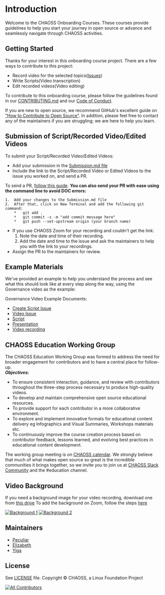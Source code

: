 
# Introduction

Welcome to the CHAOSS Onboarding Courses. These courses provide guidelines to help you start your journey in open source or advance and seamlessly navigate through CHAOSS activities.


## Getting Started

Thanks for your interest in this onboarding course project. There are a few ways to contribute to this project:

*   Record video for the selected topics([Issues](https://github.com/chaoss/education/issues))
*   Write Scripts(Video transcription)
*   Edit recorded videos(Video editing)

To contribute to this onboarding course, please follow the guidelines found in our [CONTRIBUTING.md](https://github.com/chaoss/education/blob/main/Contributing.md) and our [Code of Conduct](https://github.com/chaoss/.github/blob/main/CODE_OF_CONDUCT.md).

If you are new to open source, we recommend GitHub's excellent guide on ["How to Contribute to Open Source"](https://kcd.im/pull-request). In addition, please feel free to contact any of the maintainers if you are struggling; we are here to help you learn.


## Submission of Script/Recorded Video/Edited Videos
To submit your Script/Recorded Video/Edited Videos:

*   Add your submission in the [Submission.md file](https://github.com/chaoss/education/blob/main/Submission.md)
*   Include the link to the Script/Recorded Video or Edited Videos to the issue you worked on, and send a PR.

To send a PR, [follow this guide](https://chaoss.community/kb/dco-setup).
**You can also send your PR with ease using the command line to avoid DOC errors:**

    1.  Add your changes to the Submission.md file
    2.  After that, click on New Terminal and add the following git command:
        *   git add .
        *   git commit -s -m "add commit message here"
        *   git push --set-upstream origin (your branch name)

*   If you use CHAOSS Zoom for your recording and couldn't get the link:
    1.  Note the date and time of their recording.
    2.  Add the date and time to the issue and ask the maintainers to help you with the link to your recordings.
*   Assign the PR to the maintainers for review.


## Example Materials

We've provided an example to help you understand the process and see what this should look like at every step along the way, using the Governance video as the example:

Governance Video Example Documents:

*   [Create Script Issue](https://github.com/chaoss/education/issues/37)
*   [Video Issue](https://github.com/chaoss/education/issues/50)
*   [Script](https://docs.google.com/document/d/1xl5Mi0YKTF-hr44Wf7TK3Zv5bKARw_eY6PERx2YVr0M/preview)
*   [Presentation](https://docs.google.com/presentation/d/1yRONCzo0hP0xl-K-5ZDmeM_4wX7xHosZcc6dQic1gJ8/preview)
*   [Video recording](https://zoom.us/rec/share/JAzEpdmirE0vHWNKnvvffH-SXwP1oB1tfKmFkx4lkxFnvstgFTXCEEsHvPKBr4-V.WZ4NAVJeVxAkdnGF)


## CHAOSS Education Working Group

The CHAOSS Education Working Group was formed to address the need for broader engagement for contributors and to have a central place for follow-up.
<br>
***Objectives:***
- To ensure consistent interaction, guidance, and review with contributors throughout the three-step process necessary to produce high-quality videos.
- To develop and maintain comprehensive open source educational resources.
- To provide support for each contributor in a more collaborative environment.
- To explore and implement innovative formats for educational content delivery eg Infographics and Visual Summaries, Workshops materials etc.
- To continuously improve the course creation process based on contributor feedback, lessons learned, and evolving best practices in educational content development.

The working group meeting is on [CHAOSS calendar](https://chaoss.community/chaoss-calendar/).
We strongly believe that much of what makes open source so great is the incredible communities it brings together, so we invite you to join us at [CHAOSS Slack Community](https://join.slack.com/t/chaoss-workspace/shared_invite/zt-28p56bayt-67TRjdA4yJWQmUd4hCzULg) and the #education channel.

## Video Background

If you need a background image for your video recording, download one from [this drive](https://drive.google.com/drive/folders/10eoK4BuGUcy9p1F4hR0TkMEVO_1I6Fga?usp=drive_link) 
To add the background on Zoom, follow the steps [here](https://support.zoom.com/hc/en/article?id=zm_kb&sysparm_article=KB0060387#h_01FKP1SWKBCV0E8GW22FEYESDH)

[![Background 1](https://i.postimg.cc/Ss27zKV2/Video-Background.png)](https://postimg.cc/cgW8p0p0)
[![Background 2](https://i.postimg.cc/856Mz0PL/Video-Background-Light.png)](https://postimg.cc/bDqs6Lnv)

## Maintainers

*   [Peculiar](https://github.com/peculiaruc)
*   [Elizabeth](https://github.com/ElizabethN)
*   [Yiga](https://github.com/yigakpoa)


## License

See [LICENSE](LICENSE) file.
Copyright © CHAOSS, a Linux Foundation Project


[![All Contributors](https://img.shields.io/badge/all_contributors-16-orange.svg?style=flat-square)](#contributors-)

<!-- ALL-CONTRIBUTORS-BADGE:END -->
